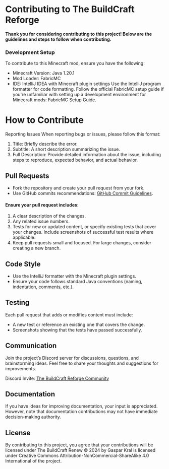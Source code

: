 # Contributing to The BuildCraft Reforge
**Thank you for considering contributing to this project! Below are the guidelines and steps to follow when contributing.**

### Development Setup
To contribute to this Minecraft mod, ensure you have the following:

* Minecraft Version: Java 1.20.1
* Mod Loader: FabricMC
* IDE: IntelliJ IDEA with Minecraft plugin settings
Use the IntelliJ program formatter for code formatting.
Follow the official FabricMC setup guide if you're unfamiliar with setting up a development environment for Minecraft mods: FabricMC Setup Guide.

# How to Contribute
Reporting Issues
When reporting bugs or issues, please follow this format:

1. Title: Briefly describe the error.
2. Subtitle: A short description summarizing the issue.
3. Full Description: Provide detailed information about the issue, including steps to reproduce, expected behavior, and actual behavior.

## Pull Requests
* Fork the repository and create your pull request from your fork.
* Use GitHub commits recommendations: [GitHub Commit Guidelines](https://github.com/knowbl/git-commit-message).
#### Ensure your pull request includes:
1. A clear description of the changes.
2. Any related issue numbers.
3. Tests for new or updated content, or specify existing tests that cover your changes. Include screenshots of successful test results where applicable.
4. Keep pull requests small and focused. For large changes, consider creating a new branch.

## Code Style
* Use the IntelliJ formatter with the Minecraft plugin settings.
* Ensure your code follows standard Java conventions (naming, indentation, comments, etc.).

## Testing
Each pull request that adds or modifies content must include:

* A new test or reference an existing one that covers the change.
* Screenshots showing that the tests have passed successfully.


## Communication
Join the project’s Discord server for discussions, questions, and brainstorming ideas. Feel free to share your thoughts and suggestions for improvements.

Discord Invite: [The BuildCraft Reforge Community](https://discord.gg/nZYZRgWd5k)

## Documentation
If you have ideas for improving documentation, your input is appreciated. However, note that documentation contributions may not have immediate decision-making authority.

## License
By contributing to this project, you agree that your contributions will be licensed under  The BuildCraft Renew © 2024 by Gaspar Kral is licensed under Creative Commons Attribution-NonCommercial-ShareAlike 4.0 International of the project.

